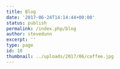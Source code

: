```yaml
---
title: Blog
date: '2017-06-24T14:14:44+00:00'
status: publish
permalink: /index.php/blog
author: stevedunn
excerpt: ''
type: page
id: 10
thumbnail: ../uploads/2017/06/coffee.jpg
---
```

<!DOCTYPE html PUBLIC "-//W3C//DTD HTML 4.0 Transitional//EN" "http://www.w3.org/TR/REC-html40/loose.dtd">
<?xml encoding="UTF-8">
